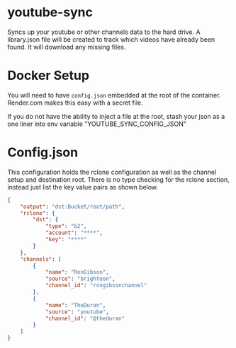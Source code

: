 # youtube-sync

Syncs up your youtube or other channels data to the hard drive. A library.json file will be created to track which videos have already been found. It will download any missing files.

# Docker Setup

You will need to have `config.json` embedded at the root of the container. Render.com makes this easy with a secret file.

If you do not have the ability to inject a file at the root, stash your json as a one liner into env variable "YOUTUBE_SYNC_CONFIG_JSON"

# Config.json

This configuration holds the rclone configuration as well as the channel setup and destination root. There is no type checking for the rclone section, instead
just list the key value pairs as shown below.

```json
{
    "output": "dst:Bucket/root/path",
    "rclone": {
        "dst": {
            "type": "b2",
            "account": "****",
            "key": "****"
        }
    },
    "channels": [
        {
            "name": "RonGibson",
            "source": "brighteon",
            "channel_id": "rongibsonchannel"
        },
        {
            "name": "TheDuran",
            "source": "youtube",
            "channel_id": "@theduran"
        }
    ]
}
```

